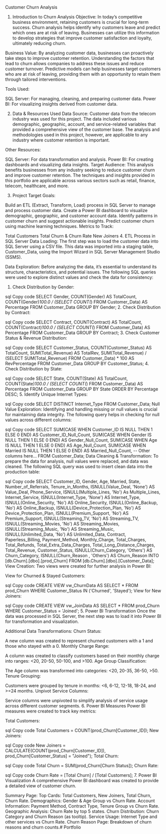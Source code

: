 
Customer Churn Analysis 
1. Introduction to Churn Analysis
Objective:
In today’s competitive business environment, retaining customers is crucial for long-term success. Churn analysis helps identify why customers leave and predict which ones are at risk of leaving. Businesses can utilize this information to develop strategies that improve customer satisfaction and loyalty, ultimately reducing churn.

Business Value:
By analyzing customer data, businesses can proactively take steps to improve customer retention. Understanding the factors that lead to churn allows companies to address these issues and reduce customer turnover. Predictive models can help businesses target customers who are at risk of leaving, providing them with an opportunity to retain them through tailored interventions.

Tools Used:

SQL Server: For managing, cleaning, and preparing customer data.
Power BI: For visualizing insights derived from customer data.

2. Data & Resources Used
Data Source:
Customer data from the telecom industry was used for this project. The data included various demographic, geographic, account, and service-related variables that provided a comprehensive view of the customer base. The analysis and methodologies used in this project, however, are applicable to any industry where customer retention is important.

Other Resources:

SQL Server: For data transformation and analysis.
Power BI: For creating dashboards and visualizing data insights.
Target Audience:
This analysis benefits businesses from any industry seeking to reduce customer churn and improve customer retention. The techniques and insights provided in this portfolio are applicable across various sectors such as retail, finance, telecom, healthcare, and more.

3. Project Target
Goals:

Build an ETL (Extract, Transform, Load) process in SQL Server to manage and process customer data.
Create a Power BI dashboard to visualize demographic, geographic, and customer account data.
Identify patterns in customer churn and suggest actionable insights.
Predict customer churn using machine learning techniques.
Metrics to Track:

Total Customers
Total Churn & Churn Rate
New Joiners
4. ETL Process in SQL Server
Data Loading:
The first step was to load the customer data into SQL Server using a CSV file. This data was imported into a staging table, Customer_Data, using the Import Wizard in SQL Server Management Studio (SSMS).

Data Exploration:
Before analyzing the data, it’s essential to understand its structure, characteristics, and potential issues. The following SQL queries were used to explore distinct values and check the data for consistency:

1. Check Distribution by Gender:

sql
Copy code
SELECT Gender, COUNT(Gender) AS TotalCount,
COUNT(Gender)*100.0 / (SELECT COUNT(*) FROM Customer_Data) AS Percentage
FROM Customer_Data
GROUP BY Gender;
2. Check Distribution by Contract:

sql
Copy code
SELECT Contract, COUNT(Contract) AS TotalCount,
COUNT(Contract)*100.0 / (SELECT COUNT(*) FROM Customer_Data) AS Percentage
FROM Customer_Data
GROUP BY Contract;
3. Check Customer Status & Revenue Distribution:

sql
Copy code
SELECT Customer_Status, COUNT(Customer_Status) AS TotalCount, SUM(Total_Revenue) AS TotalRev,
SUM(Total_Revenue) / (SELECT SUM(Total_Revenue) FROM Customer_Data) * 100 AS RevPercentage
FROM Customer_Data
GROUP BY Customer_Status;
4. Check Distribution by State:

sql
Copy code
SELECT State, COUNT(State) AS TotalCount,
COUNT(State)*100.0 / (SELECT COUNT(*) FROM Customer_Data) AS Percentage
FROM Customer_Data
GROUP BY State
ORDER BY Percentage DESC;
5. Identify Unique Internet Types:

sql
Copy code
SELECT DISTINCT Internet_Type
FROM Customer_Data;
Null Value Exploration:
Identifying and handling missing or null values is crucial for maintaining data integrity. The following query helps in checking for null values across different columns:

sql
Copy code
SELECT 
    SUM(CASE WHEN Customer_ID IS NULL THEN 1 ELSE 0 END) AS Customer_ID_Null_Count,
    SUM(CASE WHEN Gender IS NULL THEN 1 ELSE 0 END) AS Gender_Null_Count,
    SUM(CASE WHEN Age IS NULL THEN 1 ELSE 0 END) AS Age_Null_Count,
    SUM(CASE WHEN Married IS NULL THEN 1 ELSE 0 END) AS Married_Null_Count,
    -- Other columns here...
FROM Customer_Data;
Data Cleaning & Transformation:
To prepare the data for analysis, null values were replaced, and data was cleaned. The following SQL query was used to insert clean data into the production table:

sql
Copy code
SELECT 
    Customer_ID,
    Gender,
    Age,
    Married,
    State,
    Number_of_Referrals,
    Tenure_in_Months,
    ISNULL(Value_Deal, 'None') AS Value_Deal,
    Phone_Service,
    ISNULL(Multiple_Lines, 'No') As Multiple_Lines,
    Internet_Service,
    ISNULL(Internet_Type, 'None') AS Internet_Type,
    ISNULL(Online_Security, 'No') AS Online_Security,
    ISNULL(Online_Backup, 'No') AS Online_Backup,
    ISNULL(Device_Protection_Plan, 'No') AS Device_Protection_Plan,
    ISNULL(Premium_Support, 'No') AS Premium_Support,
    ISNULL(Streaming_TV, 'No') AS Streaming_TV,
    ISNULL(Streaming_Movies, 'No') AS Streaming_Movies,
    ISNULL(Streaming_Music, 'No') AS Streaming_Music,
    ISNULL(Unlimited_Data, 'No') AS Unlimited_Data,
    Contract,
    Paperless_Billing,
    Payment_Method,
    Monthly_Charge,
    Total_Charges,
    Total_Refunds,
    Total_Extra_Data_Charges,
    Total_Long_Distance_Charges,
    Total_Revenue,
    Customer_Status,
    ISNULL(Churn_Category, 'Others') AS Churn_Category,
    ISNULL(Churn_Reason , 'Others') AS Churn_Reason
INTO [db.Churn].[dbo].[prod_Churn]
FROM [db.Churn].[dbo].[Customer_Data];
View Creation:
Two views were created for further analysis in Power BI:

View for Churned & Stayed Customers:

sql
Copy code
CREATE VIEW vw_ChurnData AS
SELECT * FROM prod_Churn WHERE Customer_Status IN ('Churned', 'Stayed');
View for New Joiners:

sql
Copy code
CREATE VIEW vw_JoinData AS
SELECT * FROM prod_Churn WHERE Customer_Status = 'Joined';
5. Power BI Transformation
Once the data was processed in SQL Server, the next step was to load it into Power BI for transformation and visualization.

Additional Data Transformations:
Churn Status:

A new column was created to represent churned customers with a 1 and those who stayed with a 0.
Monthly Charge Range:

A column was created to classify customers based on their monthly charge into ranges: <20, 20-50, 50-100, and >100.
Age Group Classification:

The Age column was transformed into categories: <20, 20-35, 36-50, >50.
Tenure Grouping:

Customers were grouped by tenure in months: <6, 6-12, 12-18, 18-24, and >=24 months.
Unpivot Service Columns:

Service columns were unpivoted to simplify analysis of service usage across different customer segments.
6. Power BI Measures
Power BI measures were created to track key metrics:

Total Customers:

sql
Copy code
Total Customers = COUNT(prod_Churn[Customer_ID]);
New Joiners:

sql
Copy code
New Joiners = CALCULATE(COUNT(prod_Churn[Customer_ID]), prod_Churn[Customer_Status] = "Joined");
Total Churn:

sql
Copy code
Total Churn = SUM(prod_Churn[Churn Status]);
Churn Rate:

sql
Copy code
Churn Rate = [Total Churn] / [Total Customers];
7. Power BI Visualization
A comprehensive Power BI dashboard was created to provide a detailed view of customer churn.

Summary Page:
Top Cards:
Total Customers, New Joiners, Total Churn, Churn Rate.
Demographics:
Gender & Age Group vs Churn Rate.
Account Information:
Payment Method, Contract Type, Tenure Group vs Churn Rate.
Geographic Analysis:
Churn Rate by top 5 states.
Churn Distribution:
Churn Category and Churn Reason (as tooltip).
Service Usage:
Internet Type and other services vs Churn Rate.
Churn Reason Page:
Breakdown of churn reasons and churn counts.# Portfolio
